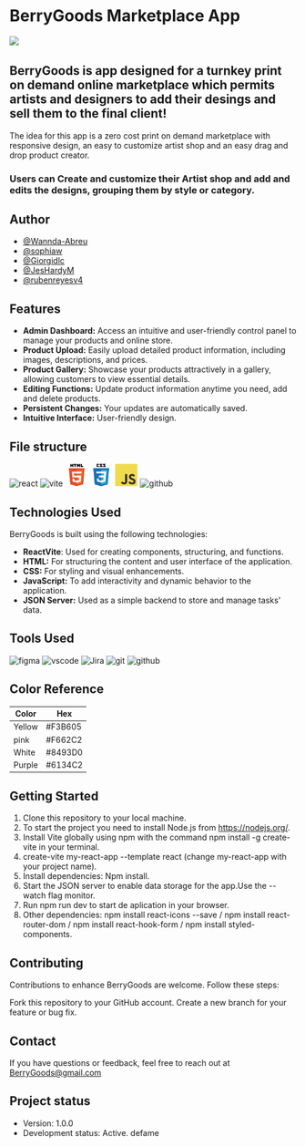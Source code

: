 # BerryGoods Marketplace App
<div> 
<img src="https://github.com/sophiawm/BerryGoods/blob/6edb63dd20cb6acbf0a181cf4aa8ea22ed123708/src/assets/logo-berry-goods.png" width="120"/>
<div> 

## BerryGoods is app designed for a turnkey print on demand online marketplace which permits artists and designers to add their desings and sell them to the final client!
The idea for this app is a zero cost print on demand marketplace with responsive design, an easy to customize artist shop and an easy drag and drop product creator.
### Users can Create and customize their Artist shop  and add and edits the designs,  grouping them by style or category.


## Author
- [@Wannda-Abreu](https://github.com/Wannda-Abreu)
- [@sophiaw](https://github.com/Wannda-Abreu)
- [@Giorgidlc](https://github.com/Giorgidlc)
- [@JesHardyM](https://github.com/JesHardyM)
- [@rubenreyesv4](https://github.com/rubenreyesv4)
  
 

## Features

- **Admin Dashboard:** Access an intuitive and user-friendly control panel to manage your products and online store.
- **Product Upload:** Easily upload detailed product information, including images, descriptions, and prices.
- **Product Gallery:** Showcase your products attractively in a gallery, allowing customers to view essential details.
- **Editing Functions:** Update product information anytime you need, add and delete products.
- **Persistent Changes:** Your updates are automatically saved.
- **Intuitive Interface:** User-friendly design.

## File structure

 <div> 
<img src="https://img.icons8.com/plasticine/100/react.png" width="60" height="60" alt="react"/>
<img src="https://img.icons8.com/fluency/48/vite.png" alt="vite"/>
<img src="https://raw.githubusercontent.com/devicons/devicon/master/icons/html5/html5-original-wordmark.svg" alt="html5" width="40" height="40"/>
<img src="https://raw.githubusercontent.com/devicons/devicon/master/icons/css3/css3-original-wordmark.svg" alt="css3" width="40" height="40"/>
<img src="https://raw.githubusercontent.com/devicons/devicon/master/icons/javascript/javascript-original.svg" alt="javascript" width="40" height="40"/> 
<img src="https://github.com/Wannda-Abreu/To-Do-List/assets/137044379/501865d1-b5d2-45b5-9e00-7c5298922546)"alt="github" width="40" heigth="40"/>
<div> 
  
## Technologies Used

BerryGoods is built using the following technologies:

- **ReactVite**: Used for creating components, structuring, and functions.
- **HTML:** For structuring the content and user interface of the application.
- **CSS:** For styling and visual enhancements.
- **JavaScript:** To add interactivity and dynamic behavior to the application.
- **JSON Server:** Used as a simple backend to store and manage tasks' data.
  

## Tools Used
<div>
<img src="https://www.vectorlogo.zone/logos/figma/figma-icon.svg" alt="figma" width="40" height="40"/>
<img src="https://w7.pngwing.com/pngs/512/824/png-transparent-visual-studio-code-hd-logo-thumbnail.png" alt="vscode" width="40" heigth="40"/>
<img src="https://cdn.jsdelivr.net/gh/devicons/devicon/icons/jira/jira-original-wordmark.svg" alt="Jira" width="40" heigth="40"/>
<img src="https://www.vectorlogo.zone/logos/git-scm/git-scm-icon.svg" alt="git" width="40" height="40"/>
<img src="https://cdn-icons-png.flaticon.com/512/25/25231.png" alt="github" width="40" heigth="40"/> 
<div>

## Color Reference

| Color             | Hex                                                                |
| ----------------- | ------------------------------------------------------------------ |
| Yellow | #F3B605 |
| pink| #F662C2 |
| White| #8493D0 |
| Purple | #6134C2 |

 
 ## Getting Started
 
1. Clone this repository to your local machine.
2. To start the project you need to install Node.js from https://nodejs.org/.
3. Install Vite globally using npm with the command npm install -g create-vite
 in your terminal.
4. create-vite my-react-app --template react (change  my-react-app with your project name).
5. Install dependencies: Npm install.
6. Start the JSON server to enable data storage for the app.Use the --watch flag monitor.
7. Run npm run dev to start de aplication in your browser.
8. Other dependencies: npm install react-icons --save   /  npm install react-router-dom / npm install react-hook-form / npm install styled-components.


## Contributing
Contributions to enhance BerryGoods are welcome. Follow these steps:

Fork this repository to your GitHub account.
Create a new branch for your feature or bug fix.

## Contact
If you have questions or feedback, feel free to reach out at BerryGoods@gmail.com


## Project status

- Version: 1.0.0
- Development status: Active. defame


